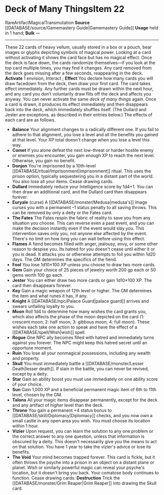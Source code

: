 ﻿---
id: '610'
item_category: Artifacts
level: '22'
name: Deck of Many Things
rarity: Rare
school: Transmutation
source: '[[DATABASE/source/Gamemastery Guide|Gamemastery Guide]]'
subcategory: artifact
trait:
- '[[DATABASE/trait/Artifact|Artifact]]'
- '[[DATABASE/trait/Magical|Magical]]'
- '[[DATABASE/trait/Rare|Rare]]'
- '[[DATABASE/trait/Transmutation|Transmutation]]'
type: Item
usage: held in 1 hand

---
# Deck of Many Things<span class="item-type">Item 22</span>

<span class="trait-rare item-trait">Rare</span><span class="item-trait">Artifact</span><span class="item-trait">Magical</span><span class="item-trait">Transmutation</span>
**Source** [[DATABASE/source/Gamemastery Guide|Gamemastery Guide]]
**Usage** held in 1 hand; **Bulk** —

---
These 22 cards of heavy vellum, usually stored in a box or a pouch, bear images or glyphs depicting symbols of magical power. Looking at a card without activating it shows the card face but has no magical effect. Once the deck is face down, the cards randomize themselves—if you look at the top card multiple times, you may find it changes. Any card removed from the deck goes missing after a few seconds, reappearing in the deck.
**Activate** <span class="action-icon">1</span> envision, Interact ; **Effect** You declare how many cards you will draw facedown from the deck, then draw your first card. The card takes effect immediately. Any further cards must be drawn within the next hour, and any card you don’t voluntarily draw flits off the deck and affects you anyway. You can never activate the same _deck of many things_ again. Once a card is drawn, it produces its effect immediately and then disappears back into the deck, which immediately shuffles itself. (The Dullard and Jester are exceptions, as described in their entries below.) The effects of each card are as follows.

* **Balance** Your alignment changes to a radically different one. If you fail to adhere to that alignment, you lose a level and all the benefits you gained at that level. Your XP total doesn't change when you lose a level this way. 
* **Comet** If you alone defeat the next low-threat or harder hostile enemy or enemies you encounter, you gain enough XP to reach the next level. Otherwise, you gain no benefit. 
* **Donjon** You're imprisoned by a 10th-level [[DATABASE/ritual/Imprisonment|imprisonment]] ritual. This uses the prison option, typically sequestering you in a distant part of the world. You also lose all your items. Cease drawing cards. 
* **Dullard** Immediately reduce your Intelligence score by 1d4+1. You can then draw an additional card, and the Dullard card then disappears forever. 
* **Euryale** (curse) A [[DATABASE/monster/Medusa|medusa's]] image curses you with a permanent –1 status penalty to all saving throws. This can be removed by only a deity or the Fates card. 
* **The Fates** The Fates respin the fabric of reality to save you from any situation you choose. This can reverse even a past event, and you can make the decision instantly even if the event would slay you. This intervention saves only you, not anyone else affected by the event. There's no limit on how long you can wait before using this effect. 
* **Flames** A fiend becomes filled with anger, jealousy, envy, or some other reason to despise you. Its hatred for you doesn't cease until either it or you is dead. It attacks you or otherwise attempts to foil you within 1d20 days. The GM determines the specifics of the fiend. 
* **Fool** You lose 1d10×100 XP unless you choose to draw two more cards. 
* **Gem** Gain your choice of 25 pieces of jewelry worth 200 gp each or 50 gems worth 100 gp each. 
* **Jester** You can either draw two more cards or gain 1d10×100 XP. The card then disappears forever. 
* **Key** Gain a magic weapon of 12th level or higher. The GM determines the item and what runes it has, if any. 
* **Knight** A [[DATABASE/npc/Palace Guard|palace guard]] arrives and swears unfailing loyalty to you. 
* **Moon** Roll 1d4 to determine how many wishes the card grants you, which also affects the phase of the moon depicted on the card (1: crescent moon; 2: half moon; 3: gibbous moon; 4: full moon). These wishes each take one action to speak and have the effect of a [[DATABASE/spell/Wish|wish]] spell. 
* **Rogue** One NPC ally becomes filled with hatred and immediately turns against you forever. The NPC might keep this hatred secret until an opportune moment. 
* **Ruin** You lose all your nonmagical possessions, including any wealth and property. 
* **Skull** You must immediately battle a [[DATABASE/monster/Lesser Death|lesser death]]. If slain in the battle, you can never be revived, except by a deity. 
* **Star** Gain an ability boost you must use immediately on one ability score of your choice. 
* **Sun** Gain 1,000 XP and a beneficial permanent magic item of 6th to 11th level, chosen by the GM. 
* **Talons** All your magic items disappear permanently, except for the deck and any artifact of higher level than the deck. 
* **Throne** You gain a permanent +4 status bonus to [[DATABASE/skill/Diplomacy|Diplomacy]] checks, and you now own a small castle in any open area you wish. You must choose its location within 1 hour. 
* **Vizier** Upon request, you can learn the solution to any one problem or the correct answer to any one question, unless that information is obscured by a deity. This doesn't necessarily give you the means to act on that solution. You have 1 year to take the vizier's advice or lose its benefits. 
* **The Void** Your mind becomes trapped forever. This card is fickle, but it often throws the psyche into a prison in an object on a distant plane or planet. _Wish_ or similarly powerful magic can reveal your psyche's location, but it doesn't bring you back. Your comatose body continues to function. Cease drawing cards.
**Destruction** Trick the [[DATABASE/monster/Grim Reaper|Grim Reaper]] into drawing the Skull card.